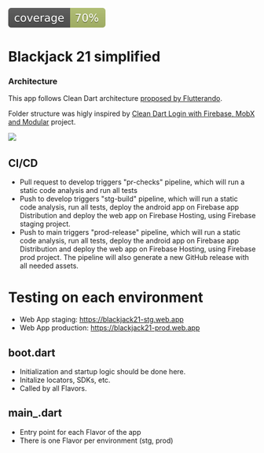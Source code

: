 ![Coverage](./coverage_badge.svg)

# Blackjack 21 simplified

### Architecture

This app follows Clean Dart architecture [proposed by Flutterando](https://github.com/Flutterando/Clean-Dart/blob/master/README.md).

Folder structure was higly inspired by [Clean Dart Login with Firebase, MobX and Modular](https://github.com/Flutterando/Clean-Dart/blob/master/README.md#:~:text=Clean%20Dart%20Login%20with%20Firebase%2C%20MobX%20and%20Modular) project.

<img src="https://github.com/Flutterando/Clean-Dart/raw/master/imgs/img1.png" width="600">

## CI/CD

- Pull request to develop triggers "pr-checks" pipeline, which will run a static code analysis and run all tests
- Push to develop triggers "stg-build" pipeline, which will run a static code analysis, run all tests, deploy the android app on Firebase app Distribution and deploy the web app on Firebase Hosting, using Firebase staging project.
- Push to main triggers "prod-release" pipeline, which will run a static code analysis, run all tests, deploy the android app on Firebase app Distribution and deploy the web app on Firebase Hosting, using Firebase prod project. The pipeline will also generate a new GitHub release with all needed assets.

# Testing on each environment

- Web App staging: https://blackjack21-stg.web.app
- Web App production: https://blackjack21-prod.web.app

## boot.dart

- Initialization and startup logic should be done here.
- Initalize locators, SDKs, etc.
- Called by all Flavors.

## main_<flavor>.dart

- Entry point for each Flavor of the app
- There is one Flavor per environment (stg, prod)

